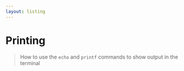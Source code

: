 ```yaml
---
layout: listing
---
```

# Printing
> How to use the `echo` and `printf` commands to show output in the terminal
